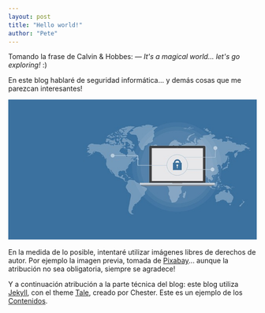 ```yaml
---
layout: post
title: "Hello world!"
author: "Pete"
---
```


Tomando la frase de Calvin & Hobbes: <cite>&mdash; It's a magical world... let's go exploring!</cite> :)

En este blog hablaré de seguridad informática... y demás cosas que me parezcan interesantes!

![placeholder](https://github.com/livefromsec/livefromsec.github.io/blob/master/assets/img/0001_cyber-security-2296269_640.jpg "Medium example image")

En la medida de lo posible, intentaré utilizar imágenes libres de derechos de autor. Por ejemplo la imagen previa, tomada de [Pixabay](https://pixabay.com/es/)... aunque la atribución no sea obligatoria, siempre se agradece! 

Y a continuación atribución a la parte técnica del blog: este blog utiliza [Jekyll](https://livefromsec.github.io/2017-03-10/welcome-to-jekyll), con el theme [Tale](https://livefromsec.github.io/2017-03-29/introducing-tale), creado por Chester. Este es un ejemplo de los [Contenidos](https://livefromsec.github.io/2017-03-16/example-content).

